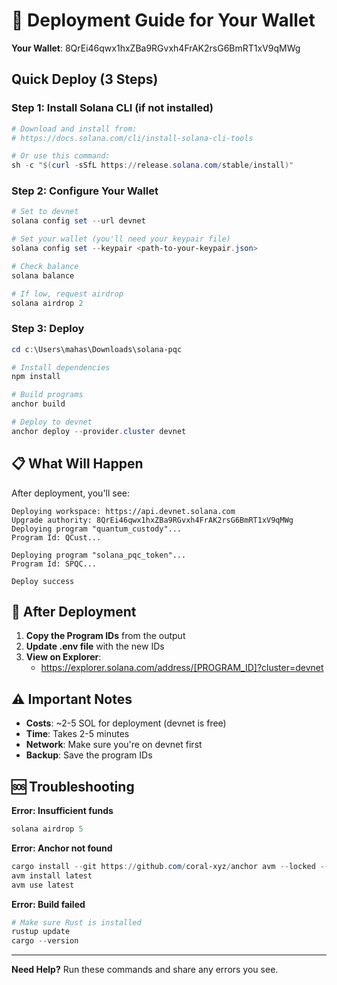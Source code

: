 # 🚀 Deployment Guide for Your Wallet

**Your Wallet**: 8QrEi46qwx1hxZBa9RGvxh4FrAK2rsG6BmRT1xV9qMWg

## Quick Deploy (3 Steps)

### Step 1: Install Solana CLI (if not installed)

```powershell
# Download and install from:
# https://docs.solana.com/cli/install-solana-cli-tools

# Or use this command:
sh -c "$(curl -sSfL https://release.solana.com/stable/install)"
```

### Step 2: Configure Your Wallet

```powershell
# Set to devnet
solana config set --url devnet

# Set your wallet (you'll need your keypair file)
solana config set --keypair <path-to-your-keypair.json>

# Check balance
solana balance

# If low, request airdrop
solana airdrop 2
```

### Step 3: Deploy

```powershell
cd c:\Users\mahas\Downloads\solana-pqc

# Install dependencies
npm install

# Build programs
anchor build

# Deploy to devnet
anchor deploy --provider.cluster devnet
```

## 📋 What Will Happen

After deployment, you'll see:

```
Deploying workspace: https://api.devnet.solana.com
Upgrade authority: 8QrEi46qwx1hxZBa9RGvxh4FrAK2rsG6BmRT1xV9qMWg
Deploying program "quantum_custody"...
Program Id: QCust... 

Deploying program "solana_pqc_token"...
Program Id: SPQC...

Deploy success
```

## 🔗 After Deployment

1. **Copy the Program IDs** from the output
2. **Update .env file** with the new IDs
3. **View on Explorer**: 
   - https://explorer.solana.com/address/[PROGRAM_ID]?cluster=devnet

## ⚠️ Important Notes

- **Costs**: ~2-5 SOL for deployment (devnet is free)
- **Time**: Takes 2-5 minutes
- **Network**: Make sure you're on devnet first
- **Backup**: Save the program IDs

## 🆘 Troubleshooting

**Error: Insufficient funds**
```powershell
solana airdrop 5
```

**Error: Anchor not found**
```powershell
cargo install --git https://github.com/coral-xyz/anchor avm --locked --force
avm install latest
avm use latest
```

**Error: Build failed**
```powershell
# Make sure Rust is installed
rustup update
cargo --version
```

---

**Need Help?** Run these commands and share any errors you see.
